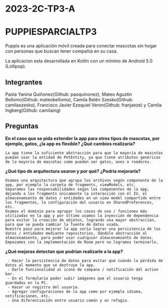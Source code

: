 # 2023-2C-TP3-A
# PUPPIESPARCIALTP3  
Puppis es una aplicación móvil creada para conectar mascotas sin hogar con personas que buscan tener compañia en su casa.

La aplicacion esta desarrollada en Kotlin con un minimo de Android 5.0 (Lollipop).



## Integrantes
Paola Yanina Quiñonez(Github: paoquinonez), Mateo Agustin Bellomo(Github: mateobellomo), Camila Belén Szesko(Github: camilaszesko), Francisco Javier Ezequiel Veron(Github: franjaeze) y Camila Ingberg(Github: camilaing)

## Preguntas

**En el caso que se pida extender la app para otros tipos de mascotas, por ejemplo, gatos, ¿la app es flexible? ¿Qué cambios realizaría?**
```
La app tiene la suficiente abstracción para que la mayoría de mascotas puedan usar la entidad de PetEntity, ya que tiene atributos genéricos de la mayoría de mascotas como pueden ser gatos, aves o roedores.
```


**¿Qué tipo de arquitectura usaron y por qué? ¿Podría mejorarla?**
```
Usamos una arquitectura que agrupa los archivos según componente de la app, por ejemplo la carpeta de fragments, viewModels, etc.
Separamos las responsabilidades según los componentes de la app, dejando a los fragments únicamente la interacción con el IU, el almacenamiento de datos / entidades en un view model compartido entre los fragmentos, la configuración del usuario en SharedPreferences, etc.
Usamos el dominio para agrupar los casos de uso / funciones más utilizadas en la app y por último usamos la inyección de dependencia para evitar la creación de objetos, logrando una mayor abstracción, para que se pueda cambiar la fuente de datos usada.
Nuestro paso para mejorar la app sería lograr una persistencia de los datos / entidades mediante repositorios, dándole abstracción al almacenamiento, para poder usar cualquier almacenamiento de datos. Empezamos con la implementación de Room pero no logramos terminarlo.
```

**¿Qué mejoras detectan que podrían realizarle a la app?**
```
 - Hacer la persistencia de datos para evitar que cuando la pérdida de datos al momento que se destruye la app.
 - Darle funcionalidad al icono de campana / notificación del action bar.
 - En el formulario poder subir imágenes que el usuario tenga guardadas en la PC.
 - Hacer un registro del usuario.
 - Agregar configuraciones de la app como por ejemplo idioma, notificaciones, etc.
 - Una diferenciación entre usuario común y un refugio.
```
